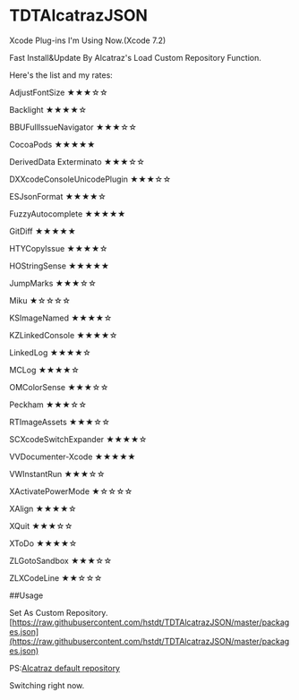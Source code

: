 # TDTAlcatrazJSON

Xcode Plug-ins I'm Using Now.(Xcode 7.2)

Fast Install&Update By Alcatraz's Load Custom Repository Function.


Here's the list and my rates:

AdjustFontSize    ★★★☆☆

Backlight   ★★★★☆

BBUFullIssueNavigator    ★★★☆☆

CocoaPods   ★★★★★

DerivedData Exterminato   ★★★☆☆

DXXcodeConsoleUnicodePlugin   ★★★☆☆

ESJsonFormat    ★★★★☆

FuzzyAutocomplete   ★★★★★

GitDiff   ★★★★★

HTYCopyIssue    ★★★★☆

HOStringSense   ★★★★★

JumpMarks ★★★☆☆

Miku  ★☆☆☆☆

KSImageNamed  ★★★★☆

KZLinkedConsole   ★★★★☆

LinkedLog   ★★★★☆

MCLog   ★★★★☆

OMColorSense  ★★★☆☆

Peckham   ★★★☆☆

RTImageAssets   ★★★☆☆

SCXcodeSwitchExpander   ★★★★☆

VVDocumenter-Xcode    ★★★★★

VWInstantRun    ★★★☆☆

XActivatePowerMode    ★☆☆☆☆

XAlign    ★★★★☆

XQuit   ★★★☆☆

XToDo   ★★★★☆

ZLGotoSandbox   ★★★☆☆

ZLXCodeLine   ★★☆☆☆

##Usage

Set As Custom Repository.
[https://raw.githubusercontent.com/hstdt/TDTAlcatrazJSON/master/packages.json](https://raw.githubusercontent.com/hstdt/TDTAlcatrazJSON/master/packages.json)

PS:[Alcatraz default repository](https://raw.githubusercontent.com/alcatraz/alcatraz-packages/master/packages.json)

Switching right now.
